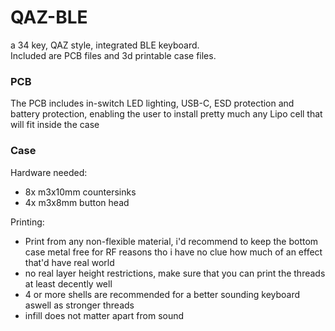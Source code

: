 # QAZ-BLE

a 34 key, QAZ style, integrated BLE keyboard.   
Included are PCB files and 3d printable case files.







### PCB
The PCB includes in-switch LED lighting, USB-C, ESD protection and battery protection, enabling the user to install pretty much any Lipo cell that will fit inside the case

### Case
Hardware needed:

* 8x m3x10mm countersinks
* 4x m3x8mm button head

Printing:

* Print from any non-flexible material, i'd recommend to keep the bottom case metal free for RF reasons tho i have no clue how much of an effect that'd have real world
* no real layer height restrictions, make sure that you can print the threads at least decently well
* 4 or more shells are recommended for a better sounding keyboard aswell as stronger threads
* infill does not matter apart from sound
